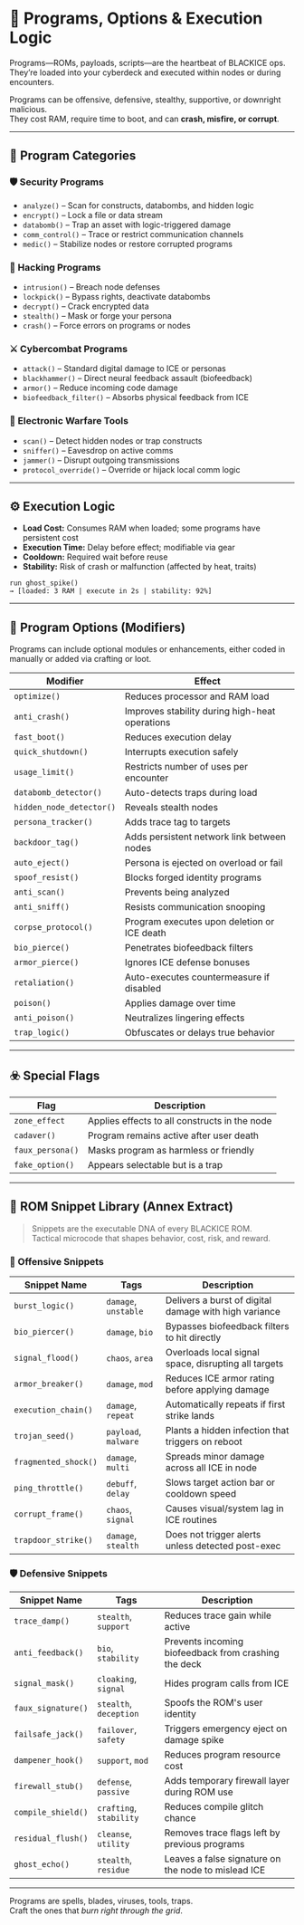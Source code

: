 # 💾 Programs, Options & Execution Logic

Programs—ROMs, payloads, scripts—are the heartbeat of BLACKICE ops.  
They’re loaded into your cyberdeck and executed within nodes or during encounters.

Programs can be offensive, defensive, stealthy, supportive, or downright malicious.  
They cost RAM, require time to boot, and can **crash, misfire, or corrupt**.

---

## 🧠 Program Categories

### 🛡 Security Programs
- `analyze()` – Scan for constructs, databombs, and hidden logic  
- `encrypt()` – Lock a file or data stream  
- `databomb()` – Trap an asset with logic-triggered damage  
- `comm_control()` – Trace or restrict communication channels  
- `medic()` – Stabilize nodes or restore corrupted programs  

### 🧨 Hacking Programs
- `intrusion()` – Breach node defenses  
- `lockpick()` – Bypass rights, deactivate databombs  
- `decrypt()` – Crack encrypted data  
- `stealth()` – Mask or forge your persona  
- `crash()` – Force errors on programs or nodes  

### ⚔️ Cybercombat Programs
- `attack()` – Standard digital damage to ICE or personas  
- `blackhammer()` – Direct neural feedback assault (biofeedback)  
- `armor()` – Reduce incoming code damage  
- `biofeedback_filter()` – Absorbs physical feedback from ICE  

### 📡 Electronic Warfare Tools
- `scan()` – Detect hidden nodes or trap constructs  
- `sniffer()` – Eavesdrop on active comms  
- `jammer()` – Disrupt outgoing transmissions  
- `protocol_override()` – Override or hijack local comm logic  

---

## ⚙️ Execution Logic

- **Load Cost:** Consumes RAM when loaded; some programs have persistent cost  
- **Execution Time:** Delay before effect; modifiable via gear  
- **Cooldown:** Required wait before reuse  
- **Stability:** Risk of crash or malfunction (affected by heat, traits)

```plaintext
run ghost_spike()
→ [loaded: 3 RAM | execute in 2s | stability: 92%]
```

---

## 🧬 Program Options (Modifiers)

Programs can include optional modules or enhancements, either coded in manually or added via crafting or loot.

| Modifier             | Effect |
|----------------------|--------|
| `optimize()`         | Reduces processor and RAM load |
| `anti_crash()`       | Improves stability during high-heat operations |
| `fast_boot()`        | Reduces execution delay |
| `quick_shutdown()`   | Interrupts execution safely |
| `usage_limit()`      | Restricts number of uses per encounter |
| `databomb_detector()`| Auto-detects traps during load |
| `hidden_node_detector()` | Reveals stealth nodes |
| `persona_tracker()`  | Adds trace tag to targets |
| `backdoor_tag()`     | Adds persistent network link between nodes |
| `auto_eject()`       | Persona is ejected on overload or fail |
| `spoof_resist()`     | Blocks forged identity programs |
| `anti_scan()`        | Prevents being analyzed |
| `anti_sniff()`       | Resists communication snooping |
| `corpse_protocol()`  | Program executes upon deletion or ICE death |
| `bio_pierce()`       | Penetrates biofeedback filters |
| `armor_pierce()`     | Ignores ICE defense bonuses |
| `retaliation()`      | Auto-executes countermeasure if disabled |
| `poison()`           | Applies damage over time |
| `anti_poison()`      | Neutralizes lingering effects |
| `trap_logic()`       | Obfuscates or delays true behavior |

---

## ☣️ Special Flags

| Flag            | Description |
|-----------------|-------------|
| `zone_effect`   | Applies effects to all constructs in the node |
| `cadaver()`     | Program remains active after user death |
| `faux_persona()`| Masks program as harmless or friendly |
| `fake_option()` | Appears selectable but is a trap |

---

## 🧬 ROM Snippet Library (Annex Extract)

> Snippets are the executable DNA of every BLACKICE ROM.  
> Tactical microcode that shapes behavior, cost, risk, and reward.

### 🧨 Offensive Snippets

| Snippet Name        | Tags                 | Description |
|---------------------|----------------------|-------------|
| `burst_logic()`     | `damage`, `unstable` | Delivers a burst of digital damage with high variance |
| `bio_piercer()`     | `damage`, `bio`      | Bypasses biofeedback filters to hit directly |
| `signal_flood()`    | `chaos`, `area`      | Overloads local signal space, disrupting all targets |
| `armor_breaker()`   | `damage`, `mod`      | Reduces ICE armor rating before applying damage |
| `execution_chain()` | `damage`, `repeat`   | Automatically repeats if first strike lands |
| `trojan_seed()`     | `payload`, `malware` | Plants a hidden infection that triggers on reboot |
| `fragmented_shock()`| `damage`, `multi`    | Spreads minor damage across all ICE in node |
| `ping_throttle()`   | `debuff`, `delay`    | Slows target action bar or cooldown speed |
| `corrupt_frame()`   | `chaos`, `signal`    | Causes visual/system lag in ICE routines |
| `trapdoor_strike()` | `damage`, `stealth`  | Does not trigger alerts unless detected post-exec |

### 🛡️ Defensive Snippets

| Snippet Name         | Tags                  | Description |
|----------------------|-----------------------|-------------|
| `trace_damp()`       | `stealth`, `support`  | Reduces trace gain while active |
| `anti_feedback()`    | `bio`, `stability`    | Prevents incoming biofeedback from crashing the deck |
| `signal_mask()`      | `cloaking`, `signal`  | Hides program calls from ICE |
| `faux_signature()`   | `stealth`, `deception`| Spoofs the ROM's user identity |
| `failsafe_jack()`    | `failover`, `safety`  | Triggers emergency eject on damage spike |
| `dampener_hook()`    | `support`, `mod`      | Reduces program resource cost |
| `firewall_stub()`    | `defense`, `passive`  | Adds temporary firewall layer during ROM use |
| `compile_shield()`   | `crafting`, `stability`| Reduces compile glitch chance |
| `residual_flush()`   | `cleanse`, `utility`  | Removes trace flags left by previous programs |
| `ghost_echo()`       | `stealth`, `residue`  | Leaves a false signature on the node to mislead ICE |

---

Programs are spells, blades, viruses, tools, traps.  
Craft the ones that *burn right through the grid*.
